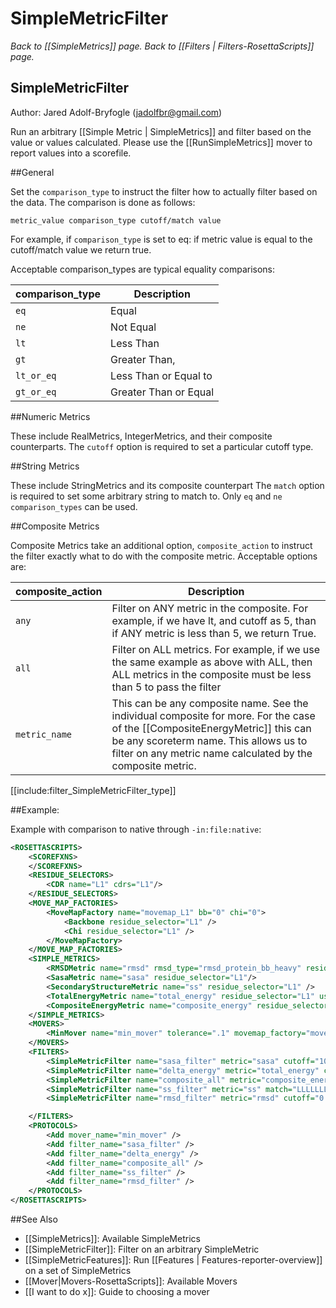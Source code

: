 # SimpleMetricFilter
*Back to [[SimpleMetrics]] page.*
*Back to [[Filters | Filters-RosettaScripts]] page.*
## SimpleMetricFilter

Author: Jared Adolf-Bryfogle (jadolfbr@gmail.com)

Run an arbitrary [[Simple Metric | SimpleMetrics]] and filter based on the value or values calculated. Please use the [[RunSimpleMetrics]] mover to report values into a scorefile.  

##General

Set the `comparison_type` to instruct the filter how to actually filter based on the data. The comparison is done as follows:

```
metric_value comparison_type cutoff/match value
```

For example, if `comparison_type` is set to eq: if metric value is equal to the cutoff/match value we return true.

Acceptable comparison_types are typical equality comparisons:

comparison_type  | Description 
------------ | ------------- 
`eq` | Equal
`ne` | Not Equal
`lt` | Less Than
`gt` | Greater Than,
`lt_or_eq` | Less Than or Equal to
`gt_or_eq` | Greater Than or Equal


##Numeric Metrics

These include RealMetrics, IntegerMetrics, and their composite counterparts. 
The `cutoff` option is required to set a particular cutoff type. 

##String Metrics

These include StringMetrics and its composite counterpart
The `match` option is required to set some arbitrary string to match to. 
Only `eq` and `ne` `comparison_types` can be used. 

##Composite Metrics

Composite Metrics take an additional option, `composite_action` to instruct the filter exactly what to do with the composite metric. 
Acceptable options are: 

composite_action  | Description 
------------ | ------------- 
`any` | Filter on ANY metric in the composite.  For example, if we have lt, and cutoff as 5, than if ANY metric is less than 5, we return True.
`all` | Filter on ALL metrics.  For example, if we use the same example as above with ALL, then ALL metrics in the composite must be less than 5 to pass the filter
`metric_name` | This can be any composite name.  See the individual composite for more.  For the case of the [[CompositeEnergyMetric]] this can be any scoreterm name.  This allows us to filter on any metric name calculated by the composite metric. 


[[include:filter_SimpleMetricFilter_type]]

##Example: 

Example with comparison to native through `-in:file:native`:

```xml
<ROSETTASCRIPTS>
	<SCOREFXNS>
	</SCOREFXNS>
	<RESIDUE_SELECTORS>
		<CDR name="L1" cdrs="L1"/>
	</RESIDUE_SELECTORS>
	<MOVE_MAP_FACTORIES>
		<MoveMapFactory name="movemap_L1" bb="0" chi="0">
			<Backbone residue_selector="L1" />
			<Chi residue_selector="L1" />
		</MoveMapFactory>
	</MOVE_MAP_FACTORIES>
	<SIMPLE_METRICS>
		<RMSDMetric name="rmsd" rmsd_type="rmsd_protein_bb_heavy" residue_selector="L1" use_native="1"/>
		<SasaMetric name="sasa" residue_selector="L1"/>
		<SecondaryStructureMetric name="ss" residue_selector="L1" />
		<TotalEnergyMetric name="total_energy" residue_selector="L1" use_native="0"/>
		<CompositeEnergyMetric name="composite_energy" residue_selector="L1" use_native="0"/>
	</SIMPLE_METRICS>
	<MOVERS>
		<MinMover name="min_mover" tolerance=".1" movemap_factory="movemap_L1"/> 
	</MOVERS>
	<FILTERS>
		<SimpleMetricFilter name="sasa_filter" metric="sasa" cutoff="100" comparison_type="gt"/>
		<SimpleMetricFilter name="delta_energy" metric="total_energy" cutoff="5" comparison_type="lt"/>
		<SimpleMetricFilter name="composite_all" metric="composite_energy" cutoff="100" composite_action="all" comparison_type="lt"/>
		<SimpleMetricFilter name="ss_filter" metric="ss" match="LLLLLLLLLLL"  comparison_type="ne"/>
		<SimpleMetricFilter name="rmsd_filter" metric="rmsd" cutoff="0.5" comparison_type="lt" />

	</FILTERS>
	<PROTOCOLS>
		<Add mover_name="min_mover" />
		<Add filter_name="sasa_filter" />
		<Add filter_name="delta_energy" />
		<Add filter_name="composite_all" />
		<Add filter_name="ss_filter" />
		<Add filter_name="rmsd_filter" />
	</PROTOCOLS>
</ROSETTASCRIPTS>

```

##See Also

* [[SimpleMetrics]]: Available SimpleMetrics
* [[SimpleMetricFilter]]: Filter on an arbitrary SimpleMetric
* [[SimpleMetricFeatures]]: Run [[Features | Features-reporter-overview]] on a set of SimpleMetrics
* [[Mover|Movers-RosettaScripts]]: Available Movers
* [[I want to do x]]: Guide to choosing a mover